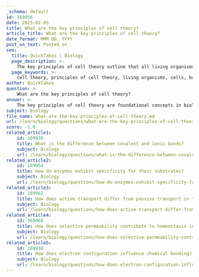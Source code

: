 ```yaml
---
_schema: default
id: 169956
date: 2025-02-05
title: What are the key principles of cell theory?
article_title: What are the key principles of cell theory?
date_format: MMM DD, YYYY
post_on_text: Posted on
seo:
  title: QuickTakes | Biology
  page_description: >-
    The key principles of cell theory outline that all living organisms are composed of cells, cells are the basic units of life, and all cells arise from pre-existing cells, forming a fundamental framework in biology.
  page_keywords: >-
    cell theory, principles of cell theory, living organisms, cells, basic unit of life, pre-existing cells, unicellular, multicellular, Theodor Schwann, Matthias Schleiden, Rudolf Virchow, biological sciences, cellular basis of life
author: QuickTakes
question: >-
    What are the key principles of cell theory?
answer: >-
    The key principles of cell theory are foundational concepts in biology that describe the nature and function of cells. The cell theory is primarily based on three main postulates:\n\n1. **All living organisms are composed of cells**: This principle states that all forms of life, whether unicellular (like bacteria) or multicellular (like plants and animals), are made up of one or more cells. Cells are recognized as the basic structural units of life.\n\n2. **Cells are the basic unit of life**: This principle emphasizes that cells are the smallest units that can carry out all life processes. They serve as the fundamental building blocks of all living organisms, performing essential functions necessary for survival and reproduction.\n\n3. **All cells arise from pre-existing cells**: This principle asserts that new cells are produced only from the division of existing cells. This concept was a significant advancement in understanding biological processes, as it refuted earlier notions of spontaneous generation.\n\nThe formulation of cell theory is credited to German scientists Theodor Schwann and Matthias Schleiden in the 1830s, with later contributions from Rudolf Virchow. The cell theory serves as a cornerstone of biological sciences, providing a unified framework for understanding the cellular basis of life and the interrelationships among living organisms.
subject: Biology
file_name: what-are-the-key-principles-of-cell-theory.md
url: /learn/biology/questions/what-are-the-key-principles-of-cell-theory
score: -1.0
related_article1:
    id: 169939
    title: What is the difference between covalent and ionic bonds?
    subject: Biology
    url: /learn/biology/questions/what-is-the-difference-between-covalent-and-ionic-bonds
related_article2:
    id: 169954
    title: How do enzymes exhibit specificity for their substrates?
    subject: Biology
    url: /learn/biology/questions/how-do-enzymes-exhibit-specificity-for-their-substrates
related_article3:
    id: 169962
    title: How does active transport differ from passive transport in terms of energy usage?
    subject: Biology
    url: /learn/biology/questions/how-does-active-transport-differ-from-passive-transport-in-terms-of-energy-usage
related_article4:
    id: 169960
    title: How does selective permeability contribute to homeostasis in cells?
    subject: Biology
    url: /learn/biology/questions/how-does-selective-permeability-contribute-to-homeostasis-in-cells
related_article5:
    id: 169938
    title: How does electron configuration influence chemical bonding?
    subject: Biology
    url: /learn/biology/questions/how-does-electron-configuration-influence-chemical-bonding
---
```


&nbsp;